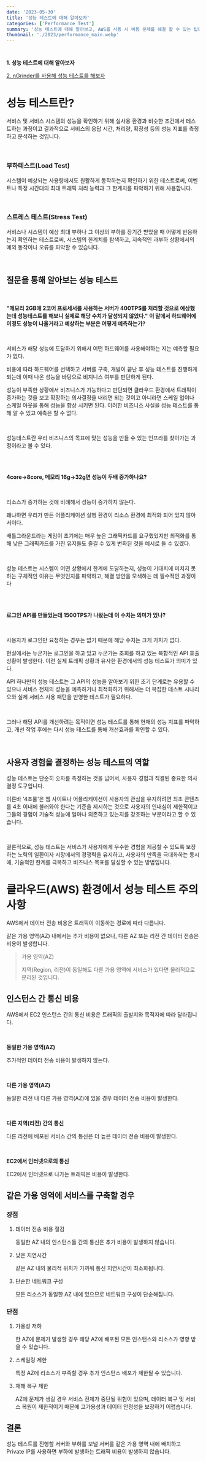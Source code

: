```yaml
---
date: '2023-05-30'
title: '성능 테스트에 대해 알아보자'
categories: ['Performance Test']
summary: '성능 테스트에 대해 알아보고, AWS를 사용 시 비용 문제를 해결 할 수 있는 팁에 대해 알아보는 글입니다.'
thumbnail: './2023/performance_main.webp'
---
```


#

**1. 성능 테스트에 대해 알아보자**  

[2. nGrinder를 사용해 성능 테스트를 해보자](/2023_06_10_ngrinder)


# 성능 테스트란?

서비스 및 서비스 시스템의 성능을 확인하기 위해 실사용 환경과 비슷한 조건에서 테스트하는 과정이고 결과적으로 서비스의 응답 시간, 처리량, 확장성 등의 성능 지표를 측정하고 분석하는 것입니다.

<br>

### 부하테스트(Load Test)

시스템이 예상되는 사용량에서도 원활하게 동작하는지 확인하기 위한 테스트로써, 이벤트나 특정 시간대의 최대 트래픽 처리 능력과 그 한계치를 파악하기 위해 사용합니다.

<br>

### 스트레스 테스트(Stress Test)

서비스나 시스템이 예상 최대 부하나 그 이상의 부하를 장기간 받았을 때 어떻게 반응하는지 확인하는 테스트로써, 시스템의 한계치를 탐색하고, 지속적인 과부하 상황에서의 예외 동작이나 오류를 파악할 수 있습니다.

<br>

## 질문을 통해 알아보는 성능 테스트

<br>

**"메모리 2GB에 2코어 프로세서를 사용하는 서버가 400TPS를 처리할 것으로 예상했는데 성능테스트를 해보니 실제로 해당 수치가 달성되지 않았다." 이 말에서 하드웨어에 이정도 성능이 나올거라고 예상하는 부분은 어떻게 예측하는가?**

<br>

서비스가 해당 성능에 도달하기 위해서 어떤 하드웨어를 사용해야하는 지는 예측할 필요가 없다.

비용에 따라 하드웨어를 선택하고 서버를 구축, 개발이 끝난 후 성능 테스트를 진행하게 되는데 이때 나온 성능을 바탕으로 비지니스 여부를 판단하게 된다.

성능이 부족한 상황에서 비즈니스가 가능하다고 판단되면 클라우드 환경에서 트래픽이 증가하는 것을 보고 확장하는 의사결정을 내리면 되는 것이고 아니라면 스케일 업이나 스케일 아웃을 통해 성능을 향상 시키면 된다. 이러한 비즈니스 사실을 성능 테스트를 통해 알 수 있고 예측은 할 수 없다. 

<br>

성능테스트란 우리 비즈니스의 목표에 맞는 성능을 만들 수 있는 인프라를 찾아가는 과정이라고 볼 수 있다.

<br>
<br>

**4core->8core, 메모리 16g->32g면 성능이 두배 증가하나요?**

<br>

리소스가 증가하는 것에 비례해서 성능이 증가하지 않는다.

왜냐하면 우리가 만든 어플리케이션 실행 환경이 리소스 환경에 최적화 되어 있지 않아서이다.

배틀그라운드라는 게임이 초기에는 매우 높은 그래픽카드를 요구했었지만 최적화를 통해 낮은 그래픽카드를 가진 유저들도 즐길 수 있게 변화된 것을 예시로 들 수 있겠다.

<br>

성능 테스트는 시스템이 어떤 상황에서 한계에 도달하는지, 성능이 기대치에 미치지 못하는 구체적인 이유는 무엇인지를 파악하고, 해결 방안을 모색하는 데 필수적인 과정이다

<br>
<br>


**로그인 API를 만들었는데 1500TPS가 나왔는데 이 수치는 의미가 있나?**

<br>

사용자가 로그인만 요청하는 경우는 없기 때문에 해당 수치는 크게 가치가 없다.

현실에서는 누군가는 로그인을 하고 있고 누군가는 조회를 하고 있는 복합적인 API 호출 상황이 발생한다. 이런 실제 트래픽 상황과 유사한 환경에서의 성능 테스트가 의미가 있다.

API 하나만의 성능 테스트는 그 API의 성능을 알아보기 위한 초기 단계로는 유용할 수 있으나 서비스 전체의 성능을 예측하거나 최적화하기 위해서는 더 복잡한 테스트 시나리오와 실제 서비스 사용 패턴을 반영한 테스트가 필요하다.

<br>

그러나 해당 API를 개선하려는 목적이면 성능 테스트를 통해 현재의 성능 지표를 파악하고, 개선 작업 후에는 다시 성능 테스트를 통해 개선효과를 확인할 수 있다.

<br>

## 사용자 경험을 결정하는 성능 테스트의 역할

성능 테스트는 단순히 숫자를 측정하는 것을 넘어서, 사용자 경험과 직결된 중요한 의사결정 도구입니다.

이른바 '4초룰'은 웹 사이트나 어플리케이션이 사용자의 관심을 유지하려면 최초 콘텐츠를 4초 이내에 불러와야 한다는 기준을 제시하는 것으로 사용자의 인내심이 제한적이고 그들의 경험이 기술적 성능에 얼마나 의존하고 있는지를 강조하는 부분이라고 할 수 있습니다.

<br>

결론적으로, 성능 테스트는 서비스가 사용자에게 우수한 경험을 제공할 수 있도록 보장하는 노력의 일환이자 시장에서의 경쟁력을 유지하고, 사용자의 만족을 극대화하는 동시에, 기술적인 한계를 극복하고 비즈니스 목표를 달성할 수 있는 방법입니다.

# 클라우드(AWS) 환경에서 성능 테스트 주의 사항

AWS에서 데이터 전송 비용은 트래픽이 이동하는 경로에 따라 다릅니다.

같은 가용 영역(AZ) 내에서는 추가 비용이 없으나, 다른 AZ 또는 리전 간 데이터 전송은 비용이 발생합니다.

> 가용 영역(AZ)
>
> 지역(Region, 리전)이 동일해도 다른 가용 영역에 서비스가 있다면 물리적으로 분리된 것입니다.

## 인스턴스 간 통신 비용

AWS에서 EC2 인스턴스 간의 통신 비용은 트래픽의 출발지와 목적지에 따라 달라집니다.

<br>

**동일한 가용 영역(AZ)**

추가적인 데이터 전송 비용이 발생하지 않는다.   

<br>

**다른 가용 영역(AZ)**

동일한 리전 내 다른 가용 영역(AZ)에 있을 경우 데이터 전송 비용이 발생한다.    

<br>

**다른 지역(리전) 간의 통신**

다른 리전에 배포된 서비스 간의 통신은 더 높은 데이터 전송 비용이 발생한다.  

<br>

**EC2에서 인터넷으로의 통신**

EC2에서 인터넷으로 나가는 트래픽은 비용이 발생한다.   

## 같은 가용 영역에 서비스를 구축할 경우

### 장점

1. 데이터 전송 비용 절감  
  
      동일한 AZ 내의 인스턴스들 간의 통신은 추가 비용이 발생하지 않습니다.


2. 낮은 지연시간  
  
      같은 AZ 내의 물리적 위치가 가까워 통신 지연시간이 최소화됩니다.

3. 단순한 네트워크 구성  
      
      모든 리소스가 동일한 AZ 내에 있으므로 네트워크 구성이 단순해집니다.


### 단점

1. 가용성 저하

      한 AZ에 문제가 발생할 경우 해당 AZ에 배포된 모든 인스턴스와 리소스가 영향 받을 수 있습니다.
    
2. 스케일링 제한
      
      특정 AZ에 리소스가 부족할 경우 추가 인스턴스 배포가 제한될 수 있습니다.

3. 재해 복구 제한

      AZ에 문제가 생길 경우 서비스 전체가 중단될 위험이 있으며, 데이터 복구 및 서비스 복원이 제한적이기 때문에 고가용성과 데이터 안정성을 보장하기 어렵습니다.

## 결론

성능 테스트를 진행할 서버와 부하를 보낼 서버를 같은 가용 영역 내에 배치하고 Private IP를 사용하면 부하에 발생하는 트래픽 비용이 발생하지 않습니다.

